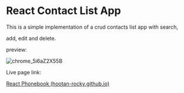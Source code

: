 # React Contact List App



This is a simple implementation of a crud contacts list app with search,

add, edit and delete.

preview: 

![chrome_5i6aZ2X55B](https://user-images.githubusercontent.com/62800782/179369592-0e0caee8-4588-4c02-9601-e183d5f63b0b.gif)



Live page link:  

[React Phonebook (hootan-rocky.github.io)](https://hootan-rocky.github.io/react-phonebook/)
